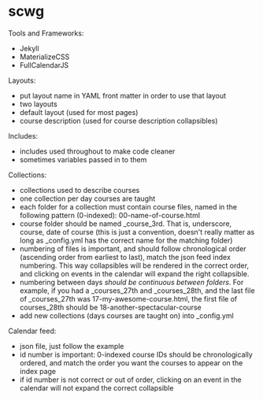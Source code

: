# scwg

Tools and Frameworks:
- Jekyll
- MaterializeCSS
- FullCalendarJS

Layouts:
- put layout name in YAML front matter in order to use that layout
- two layouts
- default layout (used for most pages)
- course description (used for course description collapsibles)

Includes:
- includes used throughout to make code cleaner
- sometimes variables passed in to them

Collections:
- collections used to describe courses
- one collection per day courses are taught
- each folder for a collection must contain course files, named in the following pattern (0-indexed): 00-name-of-course.html
- course folder should be named \_course_3rd. That is, underscore, course, date of course (this is just a convention, doesn't really matter as long as \_config.yml has the correct name for the matching folder)
- numbering of files is important, and should follow chronological order (ascending order from earliest to last), match the json feed index numbering. This way collapsibles will be rendered in the correct order, and clicking on events in the calendar will expand the right collapsible.
- numbering between days _should be continuous between folders_. For example, if you had a \_courses_27th and \_courses_28th, and the last file of \_courses_27th was 17-my-awesome-course.html, the first file of courses_28th should be 18-another-spectacular-course
- add new collections (days courses are taught on) into \_config.yml

Calendar feed:
- json file, just follow the example
- id number is important: 0-indexed course IDs should be chronologically ordered, and match the order you want the courses to appear on the index page
- if id number is not correct or out of order, clicking on an event in the calendar will not expand the correct collapsible
